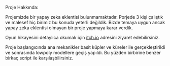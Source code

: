 Proje Hakkında: 

Projemizde bir yapay zeka eklentisi bulunmamaktadır. Porjede 3 kişi çalıştık ve malesef hiç birimiz bu konuda yeterli değildik. 
Bizde temaya uygun ancak yapay zeka eklentisi olmayan bir proje yapmaya karar verdik.

Oyun hikayesini detaylıca okumak için [itch.io](https://13fps.itch.io/oua-grup-72-proje) adresini ziyaret edebilirsiniz.

Proje başlangıcında ana mekanikler basit küpler ve küreler ile gerçekleştirildi ve sonrasında lowpoly modellere geçiş yapıldı.
Bu yüzden birbirine benzer birkaç script ile karşılaşbilirsiniz.
